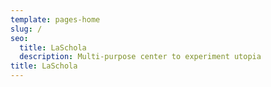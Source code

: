 ```yaml
---
template: pages-home
slug: /
seo:
  title: LaSchola
  description: Multi-purpose center to experiment utopia
title: LaSchola
---
```


